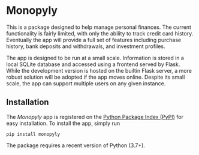 # Monopyly

This is a package designed to help manage personal finances. 
The current functionality is fairly limited, with only the ability to track credit card history.
Eventually the app will provide a full set of features including purchase history, bank deposits and withdrawals, and investment profiles. 

The app is designed to be run at a small scale. 
Information is stored in a local SQLite database and accessed using a frontend served by Flask. 
While the development version is hosted on the builtin Flask server, a more robust solution will be adopted if the app moves online. Despite its small scale, the app can support multiple users on any given instance.


## Installation

The _Monopyly_ app is registered on the [Python Package Index (PyPI)](https://pypi.org/project/monopyly) for easy installation. 
To install the app, simply run

```
pip install monopyly
```

The package requires a recent version of Python (3.7+). 
